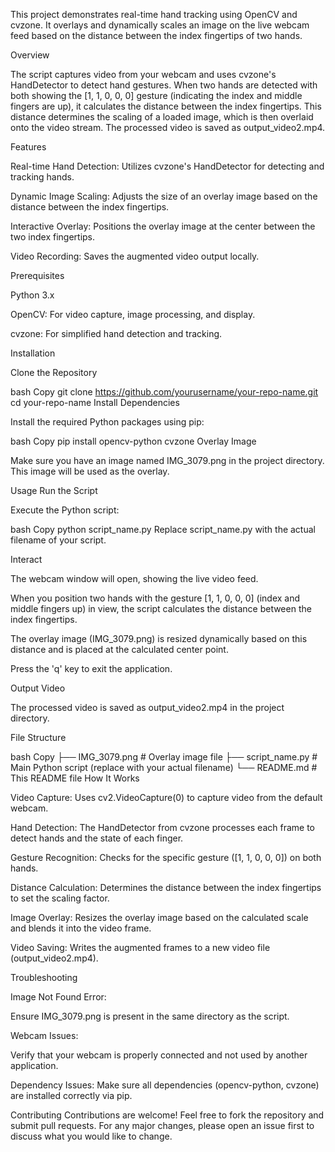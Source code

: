 This project demonstrates real-time hand tracking using OpenCV and cvzone. It overlays and dynamically scales an image on the live webcam feed based on the distance between the index fingertips of two hands.

Overview

The script captures video from your webcam and uses cvzone's HandDetector to detect hand gestures. When two hands are detected with both showing the [1, 1, 0, 0, 0] gesture (indicating the index and middle fingers are up), it calculates the distance between the index fingertips. This distance determines the scaling of a loaded image, which is then overlaid onto the video stream. The processed video is saved as output_video2.mp4.

Features

Real-time Hand Detection: Utilizes cvzone's HandDetector for detecting and tracking hands.

Dynamic Image Scaling: Adjusts the size of an overlay image based on the distance between the index fingertips.

Interactive Overlay: Positions the overlay image at the center between the two index fingertips.

Video Recording: Saves the augmented video output locally.

Prerequisites

Python 3.x

OpenCV: For video capture, image processing, and display.

cvzone: For simplified hand detection and tracking.

Installation

Clone the Repository

bash
Copy
git clone https://github.com/yourusername/your-repo-name.git
cd your-repo-name
Install Dependencies

Install the required Python packages using pip:

bash
Copy
pip install opencv-python cvzone
Overlay Image

Make sure you have an image named IMG_3079.png in the project directory. This image will be used as the overlay.

Usage
Run the Script

Execute the Python script:

bash
Copy
python script_name.py
Replace script_name.py with the actual filename of your script.

Interact

The webcam window will open, showing the live video feed.

When you position two hands with the gesture [1, 1, 0, 0, 0] (index and middle fingers up) in view, the script calculates the distance between the index fingertips.

The overlay image (IMG_3079.png) is resized dynamically based on this distance and is placed at the calculated center point.

Press the 'q' key to exit the application.

Output Video

The processed video is saved as output_video2.mp4 in the project directory.

File Structure

bash
Copy
├── IMG_3079.png         # Overlay image file
├── script_name.py       # Main Python script (replace with your actual filename)
└── README.md            # This README file
How It Works

Video Capture: Uses cv2.VideoCapture(0) to capture video from the default webcam.

Hand Detection: The HandDetector from cvzone processes each frame to detect hands and the state of each finger.

Gesture Recognition: Checks for the specific gesture ([1, 1, 0, 0, 0]) on both hands.

Distance Calculation: Determines the distance between the index fingertips to set the scaling factor.

Image Overlay: Resizes the overlay image based on the calculated scale and blends it into the video frame.

Video Saving: Writes the augmented frames to a new video file (output_video2.mp4).

Troubleshooting

Image Not Found Error:

Ensure IMG_3079.png is present in the same directory as the script.

Webcam Issues:

Verify that your webcam is properly connected and not used by another application.

Dependency Issues:
Make sure all dependencies (opencv-python, cvzone) are installed correctly via pip.

Contributing
Contributions are welcome! Feel free to fork the repository and submit pull requests. For any major changes, please open an issue first to discuss what you would like to change.
